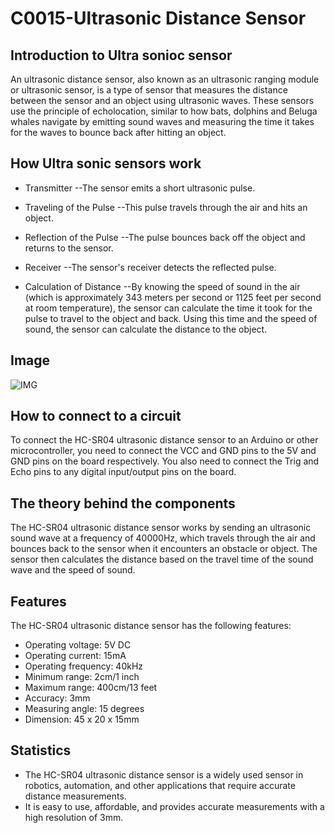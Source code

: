 # C0015-Ultrasonic Distance Sensor

## Introduction to Ultra sonioc sensor

An ultrasonic distance sensor, also known as an ultrasonic ranging module or ultrasonic sensor, is a type of sensor that measures the distance between the sensor and an object using ultrasonic waves. These sensors use the principle of echolocation, similar to how bats, dolphins and Beluga whales navigate by emitting sound waves and measuring the time it takes for the waves to bounce back after hitting an object.

## How Ultra sonic sensors work 

- Transmitter 
--The sensor emits a short ultrasonic pulse.

- Traveling of the Pulse
--This pulse travels through the air and hits an object.

- Reflection of the Pulse 
--The pulse bounces back off the object and returns to the sensor.

- Receiver 
--The sensor's receiver detects the reflected pulse.

- Calculation of Distance 
--By knowing the speed of sound in the air (which is approximately 343 meters per second or 1125 feet per second at room temperature), the sensor can calculate the time it took for the pulse to travel to the object and back. Using this time and the speed of sound, the sensor can calculate the distance to the object.

## Image

![IMG](IMG/IMG.png)

## How to connect to a circuit

To connect the HC-SR04 ultrasonic distance sensor to an Arduino or other microcontroller, you need to connect the VCC and GND pins to the 5V and GND pins on the board respectively. You also need to connect the Trig and Echo pins to any digital input/output pins on the board.

## The theory behind the components

The HC-SR04 ultrasonic distance sensor works by sending an ultrasonic sound wave at a frequency of 40000Hz, which travels through the air and bounces back to the sensor when it encounters an obstacle or object. The sensor then calculates the distance based on the travel time of the sound wave and the speed of sound.

## Features

The HC-SR04 ultrasonic distance sensor has the following features:

- Operating voltage: 5V DC
- Operating current: 15mA
- Operating frequency: 40kHz
- Minimum range: 2cm/1 inch
- Maximum range: 400cm/13 feet
- Accuracy: 3mm
- Measuring angle: 15 degrees
- Dimension: 45 x 20 x 15mm

## Statistics

- The HC-SR04 ultrasonic distance sensor is a widely used sensor in robotics, automation, and other applications that require accurate distance measurements. 
- It is easy to use, affordable, and provides accurate measurements with a high resolution of 3mm.

